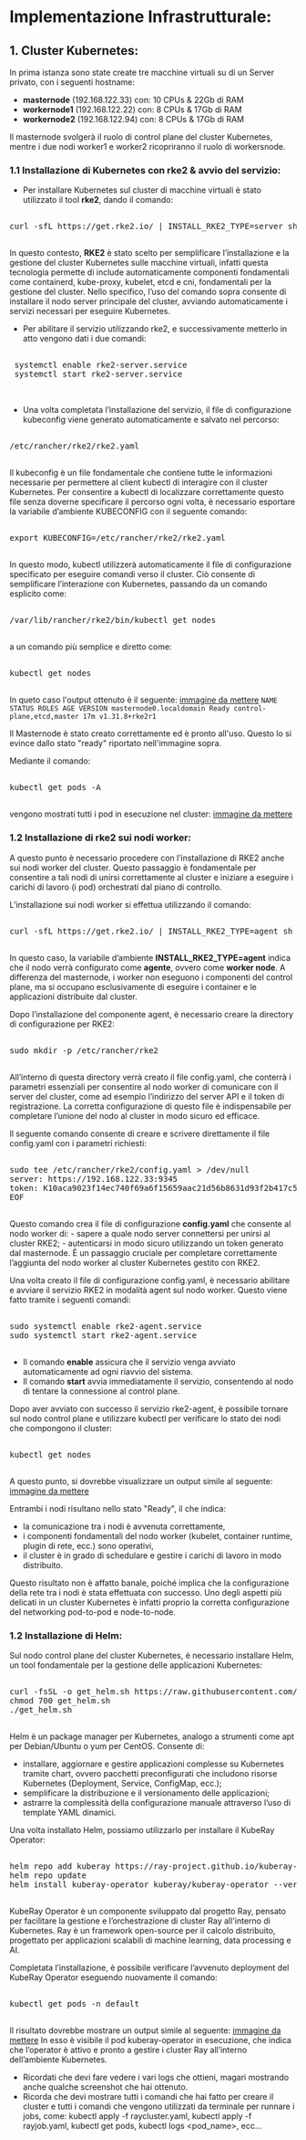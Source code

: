  # Implementazione Infrastrutturale: 

 ## 1. Cluster Kubernetes:
 In prima istanza sono state create tre macchine virtuali su di un Server privato, con i seguenti hostname:
 - **masternode** (192.168.122.33) con: 10 CPUs & 22Gb di RAM
 - **workernode1** (192.168.122.22) con: 8 CPUs & 17Gb di RAM
 - **workernode2** (192.168.122.94) con: 8 CPUs & 17Gb di RAM

Il masternode svolgerà il ruolo di control plane del cluster Kubernetes, mentre i due nodi worker1 e worker2 ricopriranno il ruolo di workersnode.

### 1.1 Installazione di Kubernetes con rke2 & avvio del servizio:
- Per installare Kubernetes sul cluster di macchine virtuali è stato utilizzato il tool **rke2**, dando il comando:

<pre lang="markdown">

curl -sfL https://get.rke2.io/ | INSTALL_RKE2_TYPE=server sh -

</pre>

In questo contesto, **RKE2** è stato scelto per semplificare l’installazione e la gestione del cluster Kubernetes sulle macchine virtuali, infatti questa tecnologia permette di include automaticamente componenti fondamentali come containerd, kube-proxy, kubelet, etcd e cni, fondamentali per la gestione del cluster.
Nello specifico, l’uso del comando sopra consente di installare il nodo server principale del cluster, avviando automaticamente i servizi necessari per eseguire Kubernetes.



- Per abilitare il servizio utilizzando rke2, e successivamente metterlo in atto vengono dati i due comandi: 

<pre lang="markdown">

 systemctl enable rke2-server.service
 systemctl start rke2-server.service

 </pre>



- Una volta completata l’installazione del servizio, il file di configurazione kubeconfig viene generato automaticamente e salvato nel percorso: 
<pre lang="markdown">

/etc/rancher/rke2/rke2.yaml

</pre>

Il kubeconfig è un file fondamentale che contiene tutte le informazioni necessarie per permettere al client kubectl di interagire con il cluster Kubernetes.
Per consentire a kubectl di localizzare correttamente questo file senza doverne specificare il percorso ogni volta, è necessario esportare la variabile d’ambiente KUBECONFIG con il seguente comando:

<pre lang="markdown">

export KUBECONFIG=/etc/rancher/rke2/rke2.yaml

</pre>

In questo modo, kubectl utilizzerà automaticamente il file di configurazione specificato per eseguire comandi verso il cluster. Ciò consente di semplificare l’interazione con Kubernetes, passando da un comando esplicito come:

<pre lang="markdown">

/var/lib/rancher/rke2/bin/kubectl get nodes

</pre>

a un comando più semplice e diretto come:

<pre lang="markdown">

kubectl get nodes

</pre>

In queto caso l'output ottenuto è il seguente: [immagine da mettere](./img/img3.png)
 ``` NAME STATUS ROLES AGE VERSION masternode0.localdomain Ready control-plane,etcd,master 17m v1.31.8+rke2r1 ```

Il Masternode è stato creato correttamente ed è pronto all'uso. Questo lo si evince dallo stato "ready" riportato nell'immagine sopra.

Mediante il comando: 

<pre lang="markdown">

kubectl get pods -A

</pre>

vengono mostrati tutti i pod in esecuzione nel cluster: [immagine da mettere](./img/img3.png)

### 1.2 Installazione di rke2 sui nodi worker:

A questo punto è necessario procedere con l’installazione di RKE2 anche sui nodi worker del cluster. Questo passaggio è fondamentale per consentire a tali nodi di unirsi correttamente al cluster e iniziare a eseguire i carichi di lavoro (i pod) orchestrati dal piano di controllo.

L’installazione sui nodi worker si effettua utilizzando il comando:

<pre lang="markdown">

curl -sfL https://get.rke2.io/ | INSTALL_RKE2_TYPE=agent sh -

</pre>

In questo caso, la variabile d’ambiente **INSTALL_RKE2_TYPE=agent** indica che il nodo verrà configurato come **agente**, ovvero come **worker node**. A differenza del masternode, i worker non eseguono i componenti del control plane, ma si occupano esclusivamente di eseguire i container e le applicazioni distribuite dal cluster.

Dopo l’installazione del componente agent, è necessario creare la directory di configurazione per RKE2:

<pre lang="markdown">

sudo mkdir -p /etc/rancher/rke2

</pre>

All’interno di questa directory verrà creato il file config.yaml, che conterrà i parametri essenziali per consentire al nodo worker di comunicare con il server del cluster, come ad esempio l’indirizzo del server API e il token di registrazione. La corretta configurazione di questo file è indispensabile per completare l’unione del nodo al cluster in modo sicuro ed efficace.


Il seguente comando consente di creare e scrivere direttamente il file config.yaml con i parametri richiesti:

<pre lang="markdown">

sudo tee /etc/rancher/rke2/config.yaml > /dev/null 
server: https://192.168.122.33:9345
token: K10aca9023f14ec740f69a6f15659aac21d56b8631d93f2b417c51111fd89e640cf::server:1a7560a20238099cd225b0aa3def7cb6
EOF

</pre>

Questo comando crea il file di configurazione **config.yaml** che consente al nodo worker di:
    - sapere a quale nodo server connettersi per unirsi al cluster RKE2;
    - autenticarsi in modo sicuro utilizzando un token generato dal masternode.
È un passaggio cruciale per completare correttamente l’aggiunta del nodo worker al cluster Kubernetes gestito con RKE2.


Una volta creato il file di configurazione config.yaml, è necessario abilitare e avviare il servizio RKE2 in modalità agent sul nodo worker. Questo viene fatto tramite i seguenti comandi:

<pre lang="markdown">

sudo systemctl enable rke2-agent.service
sudo systemctl start rke2-agent.service

</pre>

- Il comando **enable** assicura che il servizio venga avviato automaticamente ad ogni riavvio del sistema.
- Il comando **start** avvia immediatamente il servizio, consentendo al nodo di tentare la connessione al control plane.


Dopo aver avviato con successo il servizio rke2-agent, è possibile tornare sul nodo control plane e utilizzare kubectl per verificare lo stato dei nodi che compongono il cluster:

<pre lang="markdown">

kubectl get nodes

</pre>

A questo punto, si dovrebbe visualizzare un output simile al seguente: [immagine da mettere](./img/img4.png)

Entrambi i nodi risultano nello stato "Ready", il che indica:
- la comunicazione tra i nodi è avvenuta correttamente,
- i componenti fondamentali del nodo worker (kubelet, container runtime, plugin di rete, ecc.) sono operativi,
- il cluster è in grado di schedulare e gestire i carichi di lavoro in modo distribuito.

Questo risultato non è affatto banale, poiché implica che la configurazione della rete tra i nodi è stata effettuata con successo. Uno degli aspetti più delicati in un cluster Kubernetes è infatti proprio la corretta configurazione del networking pod-to-pod e node-to-node.


### 1.2 Installazione di Helm:
Sul nodo control plane del cluster Kubernetes, è necessario installare Helm, un tool fondamentale per la gestione delle applicazioni Kubernetes:

<pre lang="markdown">

curl -fsSL -o get_helm.sh https://raw.githubusercontent.com/helm/helm/main/scripts/get-helm-3
chmod 700 get_helm.sh
./get_helm.sh

</pre>

Helm è un package manager per Kubernetes, analogo a strumenti come apt per Debian/Ubuntu o yum per CentOS. Consente di:

- installare, aggiornare e gestire applicazioni complesse su Kubernetes tramite chart, ovvero pacchetti preconfigurati che includono risorse Kubernetes (Deployment, Service, ConfigMap, ecc.);
- semplificare la distribuzione e il versionamento delle applicazioni;
- astrarre la complessità della configurazione manuale attraverso l’uso di template YAML dinamici.

Una volta installato Helm, possiamo utilizzarlo per installare il KubeRay Operator:

<pre lang="markdown">

helm repo add kuberay https://ray-project.github.io/kuberay-helm/
helm repo update
helm install kuberay-operator kuberay/kuberay-operator --version 1.3.0

</pre>

KubeRay Operator è un componente sviluppato dal progetto Ray, pensato per facilitare la gestione e l’orchestrazione di cluster Ray all'interno di Kubernetes. Ray è un framework open-source per il calcolo distribuito, progettato per applicazioni scalabili di machine learning, data processing e AI.


Completata l’installazione, è possibile verificare l’avvenuto deployment del KubeRay Operator eseguendo nuovamente il comando:

<pre lang="markdown">

kubectl get pods -n default

</pre>

Il risultato dovrebbe mostrare un output simile al seguente: [immagine da mettere](./img/img5.png)
In esso è visibile il pod kuberay-operator in esecuzione, che indica che l’operator è attivo e pronto a gestire i cluster Ray all’interno dell’ambiente Kubernetes.


- Ricordati che devi fare vedere i vari logs che ottieni, magari mostrando anche qualche screenshot che hai ottenuto. 
- Ricorda che devi mostrare tutti i comandi che hai fatto per creare il cluster e tutti i comandi che vengono utilizzati da terminale per runnare i jobs, come: kubectl apply -f raycluster.yaml, kubectl apply -f rayjob.yaml, kubectl get pods, kubectl logs <pod_name>, ecc...


